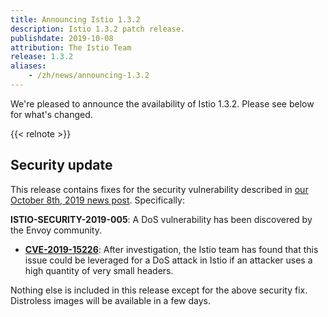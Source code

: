 ```yaml
---
title: Announcing Istio 1.3.2
description: Istio 1.3.2 patch release.
publishdate: 2019-10-08
attribution: The Istio Team
release: 1.3.2
aliases:
    - /zh/news/announcing-1.3.2
---
```


We're pleased to announce the availability of Istio 1.3.2. Please see below for what's changed.

{{< relnote >}}

## Security update

This release contains fixes for the security vulnerability described in [our October 8th, 2019 news post](/news/security/istio-security-2019-005).  Specifically:

__ISTIO-SECURITY-2019-005__:  A DoS vulnerability has been discovered by the Envoy community.
  * __[CVE-2019-15226](https://cve.mitre.org/cgi-bin/cvename.cgi?name=CVE-2019-15226)__: After investigation, the Istio team has found that this issue could be leveraged for a DoS attack in Istio if an attacker  uses a high quantity of very small headers.

Nothing else is included in this release except for the above security fix. Distroless images will be available in a few days.
